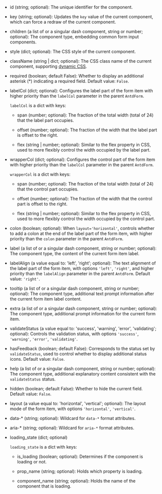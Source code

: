 - id (string; optional):
    The unique identifier for the component.

- key (string; optional):
    Updates the `key` value of the current component, which can force a redraw of the current component.

- children (a list of or a singular dash component, string or number; optional):
    The component type, embedding common form input components.

- style (dict; optional):
    The CSS style of the current component.

- className (string | dict; optional):
    The CSS class name of the current component, supporting [dynamic CSS](/advanced-classname).

- required (boolean; default False):
    Whether to display an additional asterisk (*) indicating a required field. Default value: `False`.

- labelCol (dict; optional):
    Configures the label part of the form item with higher priority than the `labelCol` parameter in the parent `AntdForm`.

    `labelCol` is a dict with keys:

    - span (number; optional):
        The fraction of the total width (total of 24) that the label part occupies.

    - offset (number; optional):
        The fraction of the width that the label part is offset to the right.

    - flex (string | number; optional):
        Similar to the flex property in CSS, used to more flexibly control the width occupied by the label part.

- wrapperCol (dict; optional):
    Configures the control part of the form item with higher priority than the `labelCol` parameter in the parent `AntdForm`.

    `wrapperCol` is a dict with keys:

    - span (number; optional):
        The fraction of the total width (total of 24) that the control part occupies.

    - offset (number; optional):
        The fraction of the width that the control part is offset to the right.

    - flex (string | number; optional):
        Similar to the flex property in CSS, used to more flexibly control the width occupied by the control part.

- colon (boolean; optional):
    When `layout='horizontal'`, controls whether to add a colon at the end of the label part of the form item, with higher priority than the `colon` parameter in the parent `AntdForm`.

- label (a list of or a singular dash component, string or number; optional):
    The component type, the content of the current form item label.

- labelAlign (a value equal to: 'left', 'right'; optional):
    The text alignment of the label part of the form item, with options `'left'`, `'right'`, and higher priority than the `labelAlign` parameter in the parent `AntdForm`.
    Default value: `'right'`.

- tooltip (a list of or a singular dash component, string or number; optional):
    The component type, additional text prompt information after the current form item label content.

- extra (a list of or a singular dash component, string or number; optional):
    The component type, additional prompt information for the current form item.

- validateStatus (a value equal to: 'success', 'warning', 'error', 'validating'; optional):
    Controls the validation status, with options `'success'`, `'warning'`, `'error'`, `'validating'`.

- hasFeedback (boolean; default False):
    Corresponds to the status set by `validateStatus`, used to control whether to display additional status icons. Default value: `False`.

- help (a list of or a singular dash component, string or number; optional):
    The component type, additional explanatory content consistent with the `validateStatus` status.

- hidden (boolean; default False):
    Whether to hide the current field. Default value: `False`.

- layout (a value equal to: 'horizontal', 'vertical'; optional):
    The layout mode of the form item, with options `'horizontal'`, `'vertical'`.

- data-* (string; optional):
    Wildcard for `data-*` format attributes.

- aria-* (string; optional):
    Wildcard for `aria-*` format attributes.

- loading_state (dict; optional)

    `loading_state` is a dict with keys:

    - is_loading (boolean; optional):
        Determines if the component is loading or not.

    - prop_name (string; optional):
        Holds which property is loading.

    - component_name (string; optional):
        Holds the name of the component that is loading.
